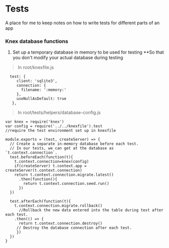 # Tests
A place for me to keep notes on how to write tests for different parts of an app

### Knex database functions
1. Set up a temporary database in memory to be used for testing
**So that you don't modify your actual database during testing
> In root/knexfile.js
```
  test: {
     client: 'sqlite3',
     connection: {
       filename: ':memory:'
     },
     useNullAsDefault: true
   },
```
> In root/tests/helpers/database-config.js
```
var knex = require('knex')
var config = require('../../knexfile').test
//require the test environment set up in knexfile

module.exports = (test, createServer) => {
  // Create a separate in-memory database before each test.
  // In our tests, we can get at the database as `t.context.connection`.
  test.beforeEach(function(t){
    t.context.connection=knex(config)
    if(createServer) t.context.app = createServer(t.context.connection)
    return t.context.connection.migrate.latest()
      .then(function(){
        return t.context.connection.seed.run()
      })
  })

  test.afterEach(function(t){
    t.context.connection.migrate.rollback()
      //Rollback the new data entered into the table during test after each test.
    .then(() => {
      return t.context.connection.destroy()
     // Destroy the database connection after each test.
     })
  })
}
```
